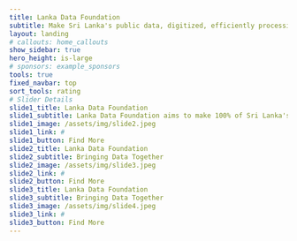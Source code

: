 ```yaml
---
title: Lanka Data Foundation
subtitle: Make Sri Lanka's public data, digitized, efficiently processible, and accessible
layout: landing
# callouts: home_callouts
show_sidebar: true
hero_height: is-large
# sponsors: example_sponsors
tools: true
fixed_navbar: top
sort_tools: rating
# Slider Details
slide1_title: Lanka Data Foundation
slide1_subtitle: Lanka Data Foundation aims to make 100% of Sri Lanka's public data, digitized, efficiently processible, and accessible so Sri Lankans can make meaningful use of it.
slide1_image: /assets/img/slide2.jpeg
slide1_link: #
slide1_button: Find More
slide2_title: Lanka Data Foundation
slide2_subtitle: Bringing Data Together
slide2_image: /assets/img/slide3.jpeg
slide2_link: #
slide2_button: Find More
slide3_title: Lanka Data Foundation
slide3_subtitle: Bringing Data Together
slide3_image: /assets/img/slide4.jpeg
slide3_link: #
slide3_button: Find More
---
```

